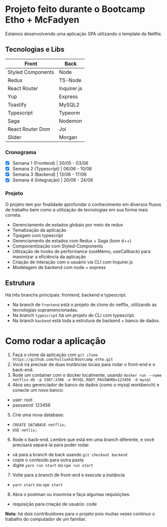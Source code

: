 # Projeto feito durante o Bootcamp Etho + McFadyen
Estamos desenvolvendo uma aplicação SPA utilizando o template da Netflix.

## Tecnologias e Libs
| Front | Back |
| ----------- | ----------- |
| Styled Components | Node |
| Redux | TS-Node | 
| React Router | Inquirer.js | 
| Yup | Express | 
| Toastify | MySQL2 | 
| Typescript | Typeorm | 
| Saga | Nodemon | 
| React Router Dom | Joi | 
| Slider | Morgan | 

### Cronograma
- [x] Semana 1 (Frontend) | 30/05 - 03/06
- [x] Semana 2 (Typescript)  | 06/06 - 10/06
- [x] Semana 3 (Backend) | 13/06 - 17/06
- [x] Semana 4 (Integração) | 20/06 - 24/06

### Projeto
O projeto tem por finalidade aprofundar o conhecimento em diversos fluxos de trabalho bem como a utilização de tecnologias em sua forma mais correta.

* Gerenciamento de estados globais por meio de redux 
* Tematização da aplicação
* Tipagem com typescript
* Gerenciamento de estados com Redux + Saga (bom d++)
* Componentização com Styled-Components
* Utilização de hooks de performance (useMemo, useCallback) para maximizar a eficiência da aplicação
* Criação de interação com o usuário via CLI com Inquirer.js
* Modelagem de backend com node + express


## Estrutura
Há três branchs principais: frontend, backend e typescript.
- Na branch de `frontend` está o projeto de clone do netflix, utilizando as tecnologias supramencionadas.
- Na branch `typescript` há um projeto de CLI com typescript.
- Na branch `backend` está toda a estrutura de backend + banco de dados.

# Como rodar a aplicação 
1. Faça o clone da aplicação com `git clone https://github.com/hulluxhd/Bootcamp_etho.git`
2. Você irá precisar de duas instâncias locais para rodar o front-end e o back-end.
3. Rode um container com o docker localmente, usando `docker run --name netflix-db -p 3307:3306 -e MYSQL_ROOT_PASSWORD=123456 -d mysql`
4. Abra seu gerenciador de banco de dados (como o mysql workbench) e conecte um novo banco: 
  - user: root
  - password: 123456
5. Crie uma nova database: 
  - `CREATE DATABASE netflix;`
  - `USE netlix;`
6. Rode o back-end. Lembre que está em uma branch diferente, e você precisará separá-la para poder rodar. 
  - vá para a branch de back usando `git checkout backend`
  - copie o conteúdo para outra pasta
  - digite `yarn run start` ou `npm run start`
7. Volte para a branch de front-end e execute a instância
  - `yarn start` ou `npm start`
8. Abra o postman ou insomnia e faça algumas requisições: 
  - requisição para criação de usuário:
    code

**Nota**: há dois contribuidores para o projeto pois muitas vezes continuo o trabalho do computador de um familiar.
